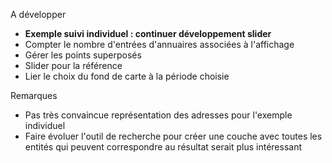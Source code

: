 <p>A développer</p>
<ul>
<li><b>Exemple suivi individuel : continuer développement slider </b></li>
<li>Compter le nombre d'entrées d'annuaires associées à l'affichage</li>
<li>Gérer les points superposés</li>
<li>Slider pour la référence</li>
<li>Lier le choix du fond de carte à la période choisie</li>
</ul>
<p>Remarques</p>
<ul>
<li>Pas très convaincue représentation des adresses pour l'exemple individuel</li>
<li>Faire évoluer l'outil de recherche pour créer une couche avec toutes les entités qui peuvent correspondre au résultat serait plus intéressant</li>
</ul>